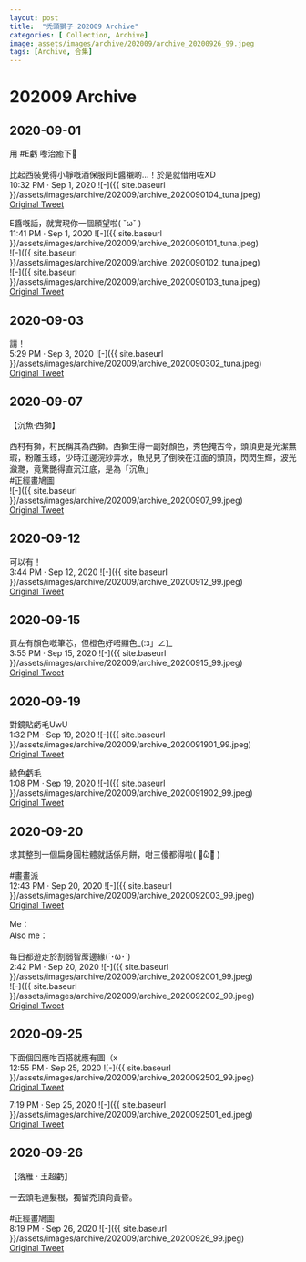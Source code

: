 ```yaml
---
layout: post
title:  "禿頭獅子 202009 Archive"
categories: [ Collection, Archive]
image: assets/images/archive/202009/archive_20200926_99.jpeg
tags: [Archive, 合集]
---
```

# 202009 Archive


## 2020-09-01
用 #E虧 嚟治癒下🥰<br>
<br>
比起西裝覺得小靜嘅酒保服同E醬襯啲…！於是就借用咗XD<br>
10:32 PM · Sep 1, 2020
![-]({{ site.baseurl }}/assets/images/archive/202009/archive_2020090104_tuna.jpeg)<br>
<a href="https://twitter.com/tunaaanaaa/status/1300803836500561921">Original Tweet</a><br>

E醬嘅話，就實現你一個願望啦( ˇωˇ )<br>
11:41 PM · Sep 1, 2020
![-]({{ site.baseurl }}/assets/images/archive/202009/archive_2020090101_tuna.jpeg)<br>
![-]({{ site.baseurl }}/assets/images/archive/202009/archive_2020090102_tuna.jpeg)<br>
![-]({{ site.baseurl }}/assets/images/archive/202009/archive_2020090103_tuna.jpeg)<br>
<a href="https://twitter.com/tunaaanaaa/status/1300821187509903360">Original Tweet</a><br>

## 2020-09-03
請！<br>
5:29 PM · Sep 3, 2020
![-]({{ site.baseurl }}/assets/images/archive/202009/archive_2020090302_tuna.jpeg)<br>
<a href="https://twitter.com/tunaaanaaa/status/1301452126657282049">Original Tweet</a><br>

## 2020-09-07
【沉魚·西獅】<br>
<br>
西村有獅，村民稱其為西獅。西獅生得一副好顏色，秀色掩古今，頭頂更是光潔無瑕，粉雕玉琢，少時江邊浣紗弄水，魚兒見了倒映在江面的頭頂，閃閃生輝，波光瀲灧，竟驚艷得直沉江底，是為「沉魚」
<br>
#正經畫鳩圖<br>
![-]({{ site.baseurl }}/assets/images/archive/202009/archive_20200907_99.jpeg)<br>
<a href="https://twitter.com/Kyutori1/status/1302828251253886976">Original Tweet</a><br>

## 2020-09-12
可以有！<br>
3:44 PM · Sep 12, 2020
![-]({{ site.baseurl }}/assets/images/archive/202009/archive_20200912_99.jpeg)<br>
<a href="https://twitter.com/Kyutori1/status/1304687365877723136">Original Tweet</a><br>

## 2020-09-15
買左有顏色嘅筆芯，但橙色好唔顯色_(:з」∠)_<br>
3:55 PM · Sep 15, 2020
![-]({{ site.baseurl }}/assets/images/archive/202009/archive_20200915_99.jpeg)<br>
<a href="https://twitter.com/Kyutori1/status/1305777202630279168">Original Tweet</a><br>

## 2020-09-19
對鏡貼虧毛UwU<br>
1:32 PM · Sep 19, 2020
![-]({{ site.baseurl }}/assets/images/archive/202009/archive_2020091901_99.jpeg)<br>
<a href="https://twitter.com/Kyutori1/status/1307190878457397252">Original Tweet</a><br>

綠色虧毛<br>
1:08 PM · Sep 19, 2020
![-]({{ site.baseurl }}/assets/images/archive/202009/archive_2020091902_99.jpeg)<br>
<a href="https://twitter.com/Kyutori1/status/1307184724087959552">Original Tweet</a><br>



## 2020-09-20
求其整到一個扁身圓柱體就話係月餅，咁三傻都得啦( ･᷄ὢ･᷅ ) <br>
<br>
#畫畫派
<br>
12:43 PM · Sep 20, 2020
![-]({{ site.baseurl }}/assets/images/archive/202009/archive_2020092003_99.jpeg)<br>
<a href="https://twitter.com/Kyutori1/status/1307540917662830592">Original Tweet</a><br>

Me： <br>
Also me： <br>
 <br>
每日都遊走於割弱智蓆邊緣(´･ω･`) <br>
2:42 PM · Sep 20, 2020
![-]({{ site.baseurl }}/assets/images/archive/202009/archive_2020092001_99.jpeg)<br>
![-]({{ site.baseurl }}/assets/images/archive/202009/archive_2020092002_99.jpeg)<br>
<a href="https://twitter.com/Kyutori1/status/1307570788162183168">Original Tweet</a><br>

## 2020-09-25

下面個回應咁百搭就應有圖（x <br>
12:55 PM · Sep 25, 2020
![-]({{ site.baseurl }}/assets/images/archive/202009/archive_2020092502_99.jpeg)<br>
<a href="https://twitter.com/Kyutori1/status/1309355769943347201">Original Tweet</a><br>

7:19 PM · Sep 25, 2020
![-]({{ site.baseurl }}/assets/images/archive/202009/archive_2020092501_ed.jpeg)<br>
<a href="https://twitter.com/edkun197/status/1309452351665651712">Original Tweet</a><br>


## 2020-09-26
【落雁 · 王超虧】<br>
<br>
一去頭毛連髮根，獨留禿頂向黃昏。<br>
<br>
#正經畫鳩圖<br>
8:19 PM · Sep 26, 2020
![-]({{ site.baseurl }}/assets/images/archive/202009/archive_20200926_99.jpeg)<br>
<a href="https://twitter.com/Kyutori1/status/1309829996387561473">Original Tweet</a><br>
